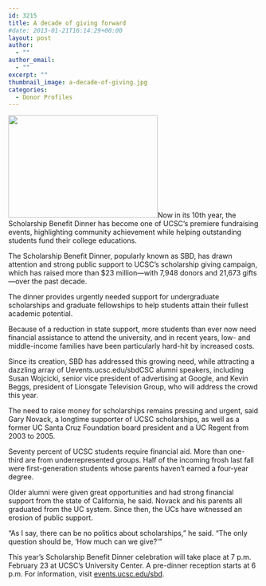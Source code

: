 ```yaml
---
id: 3215
title: A decade of giving forward
#date: 2013-01-21T16:14:29+00:00
layout: post
author:
  - ""
author_email:
  - ""
excerpt: ""
thumbnail_image: a-decade-of-giving.jpg
categories:
  - Donor Profiles
---
```

<img class="alignright size-medium wp-image-3216" src="http://live-ucsc-giving.pantheonsite.io/wp-content/uploads/2017/09/a-decade-of-giving-300x206.jpg" alt="" width="300" height="206" srcset="https://ucsc-giving.lndo.site/wp-content/uploads/2017/09/a-decade-of-giving-300x206.jpg 300w, https://ucsc-giving.lndo.site/wp-content/uploads/2017/09/a-decade-of-giving.jpg 720w" sizes="(max-width: 300px) 100vw, 300px" />Now in its 10th year, the Scholarship Benefit Dinner has become one of UCSC&#8217;s premiere fundraising events, highlighting community achievement while helping outstanding students fund their college educations.

The Scholarship Benefit Dinner, popularly known as SBD, has drawn attention and strong public support to UCSC&#8217;s scholarship giving campaign, which has raised more than $23 million—with 7,948 donors and 21,673 gifts—over the past decade.

The dinner provides urgently needed support for undergraduate scholarships and graduate fellowships to help students attain their fullest academic potential.

Because of a reduction in state support, more students than ever now need financial assistance to attend the university, and in recent years, low- and middle-income families have been particularly hard-hit by increased costs.

Since its creation, SBD has addressed this growing need, while attracting a dazzling array of Uevents.ucsc.edu/sbdCSC alumni speakers, including Susan Wojcicki, senior vice president of advertising at Google, and Kevin Beggs, president of Lionsgate Television Group, who will address the crowd this year.

The need to raise money for scholarships remains pressing and urgent, said Gary Novack, a longtime supporter of UCSC scholarships, as well as a former UC Santa Cruz Foundation board president and a UC Regent from 2003 to 2005.

Seventy percent of UCSC students require financial aid. More than one-third are from underrepresented groups. Half of the incoming frosh last fall were first-generation students whose parents haven&#8217;t earned a four-year degree.

Older alumni were given great opportunities and had strong financial support from the state of California, he said. Novack and his parents all graduated from the UC system. Since then, the UCs have witnessed an erosion of public support.

&#8220;As I say, there can be no politics about scholarships,&#8221; he said. &#8220;The only question should be, &#8216;How much can we give?'&#8221;

This year&#8217;s Scholarship Benefit Dinner celebration will take place at 7 p.m. February 23 at UCSC&#8217;s University Center. A pre-dinner reception starts at 6 p.m. For information, visit [events.ucsc.edu/sbd](http://events.ucsc.edu/sbd).
